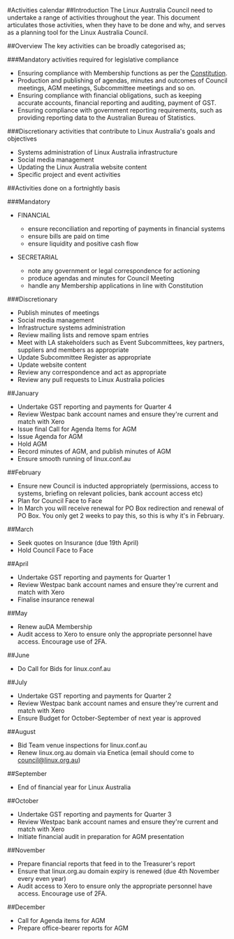 #Activities calendar
##Introduction
The Linux Australia Council need to undertake a range of activities throughout the year. This document articulates those activities, when they have to be done and why, and serves as a planning tool for the Linux Australia Council.

##Overview
The key activities can be broadly categorised as;

###Mandatory activities required for legislative compliance
* Ensuring compliance with Membership functions as per the [Constitution](https://github.com/linuxaustralia/constitution_and_policies/blob/master/constitution.txt).
* Production and publishing of agendas, minutes and outcomes of Council meetings, AGM meetings, Subcommittee meetings and so on.
* Ensuring compliance with financial obligations, such as keeping accurate accounts, financial reporting and auditing, payment of GST.
* Ensuring compliance with government reporting requirements, such as providing reporting data to the Australian Bureau of Statistics.

###Discretionary activities that contribute to Linux Australia's goals and objectives
* Systems administration of Linux Australia infrastructure
* Social media management
* Updating the Linux Australia website content
* Specific project and event activities

##Activities done on a fortnightly basis

###Mandatory
* FINANCIAL
  - ensure reconciliation and reporting of payments in financial systems
  - ensure bills are paid on time
  - ensure liquidity and positive cash flow

* SECRETARIAL
  - note any government or legal correspondence for actioning
  - produce agendas and minutes for Council Meeting
  - handle any Membership applications in line with Constitution

###Discretionary
* Publish minutes of meetings
* Social media management
* Infrastructure systems administration
* Review mailing lists and remove spam entries
* Meet with LA stakeholders such as Event Subcommittees, key partners, suppliers and members as appropriate
* Update Subcommittee Register as appropriate
* Update website content
* Review any correspondence and act as appropriate
* Review any pull requests to Linux Australia policies

##January
* Undertake GST reporting and payments for Quarter 4
* Review Westpac bank account names and ensure they're current and match with Xero
* Issue final Call for Agenda Items for AGM
* Issue Agenda for AGM
* Hold AGM
* Record minutes of AGM, and publish minutes of AGM
* Ensure smooth running of linux.conf.au

##February
* Ensure new Council is inducted appropriately (permissions, access to systems, briefing on relevant policies, bank account access etc)
* Plan for Council Face to Face
* In March you will receive renewal for PO Box redirection and renewal of PO Box. You only get 2 weeks to pay this, so this is why it's in February.

##March
* Seek quotes on Insurance (due 19th April)
* Hold Council Face to Face

##April
* Undertake GST reporting and payments for Quarter 1
* Review Westpac bank account names and ensure they're current and match with Xero
* Finalise insurance renewal

##May
* Renew auDA Membership
* Audit access to Xero to ensure only the appropriate personnel have access. Encourage use of 2FA. 

##June
* Do Call for Bids for linux.conf.au

##July
* Undertake GST reporting and payments for Quarter 2
* Review Westpac bank account names and ensure they're current and match with Xero
* Ensure Budget for October-September of next year is approved

##August
* Bid Team venue inspections for linux.conf.au
* Renew linux.org.au domain via Enetica (email should come to council@linux.org.au)

##September
* End of financial year for Linux Australia

##October
* Undertake GST reporting and payments for Quarter 3
* Review Westpac bank account names and ensure they're current and match with Xero
* Initiate financial audit in preparation for AGM presentation

##November
* Prepare financial reports that feed in to the Treasurer's report
* Ensure that linux.org.au domain expiry is renewed (due 4th November every even year)
* Audit access to Xero to ensure only the appropriate personnel have access. Encourage use of 2FA. 

##December
* Call for Agenda items for AGM
* Prepare office-bearer reports for AGM
